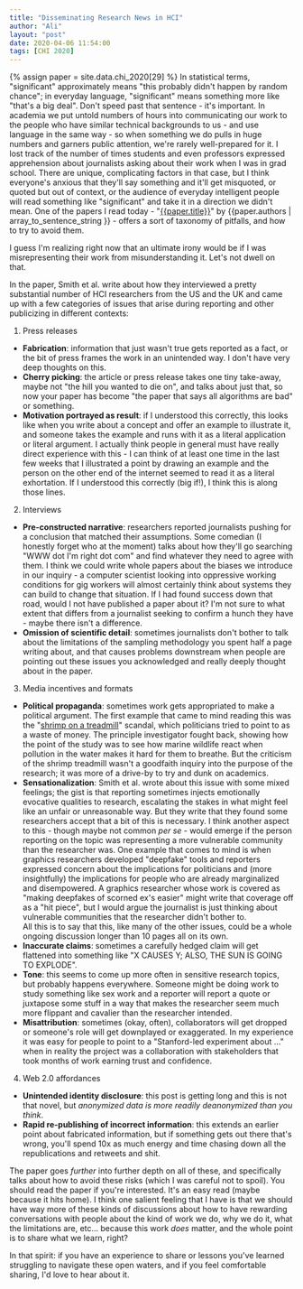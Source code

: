 ```yaml
---
title: "Disseminating Research News in HCI"
author: "Ali"
layout: "post"
date: 2020-04-06 11:54:00
tags: [CHI 2020]
---
```


{% assign paper = site.data.chi_2020[29] %}
In statistical terms, "significant" approximately means "this probably didn't happen by random chance"; in everyday language, "significant" means something more like "that's a big deal". Don't speed past that sentence - it's important. In academia we put untold numbers of hours into communicating our work to the people who have similar technical backgrounds to us - and use language in the same way - so when something we do pulls in huge numbers and garners public attention, we're rarely well-prepared for it. I lost track of the number of times students and even professors expressed apprehension about journalists asking about their work when I was in grad school. There are unique, complicating factors in that case, but I think everyone's anxious that they'll say something and it'll get misquoted, or quoted but out of context, or the audience of everyday intelligent people will read something like "significant" and take it in a direction we didn't mean. One of the papers I read today - 
"[{{paper.title}}]({{paper.url}})" by {{paper.authors | array_to_sentence_string }} - 
offers a sort of taxonomy of pitfalls, and how to try to avoid them.


I guess I'm realizing right now that an ultimate irony would be if I was misrepresenting their work from misunderstanding it. Let's not dwell on that.

In the paper, Smith et al. write about how they interviewed a pretty substantial number of HCI researchers from the US and the UK and came up with a few categories of issues that arise during reporting and other publicizing in different contexts:

1. Press releases
- **Fabrication**: information that just wasn't true gets reported as a fact, or the bit of press frames the work in an unintended way. I don't have very deep thoughts on this.
- **Cherry picking**: the article or press release takes one tiny take-away, maybe not "the hill you wanted to die on", and talks about just that, so now your paper has become "the paper that says all algorithms are bad" or something.
- **Motivation portrayed as result**: if I understood this correctly, this looks like when you write about a concept and offer an example to illustrate it, and someone takes the example and runs with it as a literal application or literal argument. I actually think people in general must have really direct experience with this - I can think of at least one time in the last few weeks that I illustrated a point by drawing an example and the person on the other end of the internet seemed to read it as a literal exhortation. If I understood this correctly (big if!), I think this is along those lines.


2. Interviews
- **Pre-constructed narrative**: researchers reported journalists pushing for a conclusion that matched their assumptions. Some comedian (I honestly forget who at the moment) talks about how they'll go searching "WWW dot I'm right dot com" and find whatever they need to agree with them. I think we could write whole papers about the biases we introduce in our inquiry - a computer scientist looking into oppressive working conditions for gig workers will almost certainly think about systems they can build to change that situation. If I had found success down that road, would I not have published a paper about it? I'm not sure to what extent that differs from a journalist seeking to confirm a hunch they have - maybe there isn't a difference.
- **Omission of scientific detail**: sometimes journalists don't bother to talk about the limitations of the sampling methodology you spent half a page writing about, and that causes problems downstream when people are pointing out these issues you acknowledged and really deeply thought about in the paper.

3. Media incentives and formats
- **Political propaganda**: sometimes work gets appropriated to make a political argument. The first example that came to mind reading this was the "[shrimp on a treadmill][shrimp]" scandal, which politicians tried to point to as a waste of money. The principle investigator fought back, showing how the point of the study was to see how marine wildlife react when pollution in the water makes it hard for them to breathe. But the criticism of the shrimp treadmill wasn't a goodfaith inquiry into the purpose of the research; it was more of a drive-by to try and dunk on academics.
- **Sensationalization**: Smith et al. wrote about this issue with some mixed feelings; the gist is that reporting sometimes injects emotionally evocative qualities to research, escalating the stakes in what might feel like an unfair or unreasonable way. But they write that they found some researchers accept that a bit of this is necessary. I think another aspect to this - though maybe not common *per se* - would emerge if the person reporting on the topic was representing a more vulnerable community than the researcher was. One example that comes to mind is when graphics researchers developed "deepfake" tools and reporters expressed concern about the implications for politicians and (more insightfully) the implications for people who are already marginalized and disempowered. A graphics researcher whose work is covered as "making deepfakes of scorned ex's easier" might write that coverage off as a "hit piece", but I would argue the journalist is just thinking about vulnerable communities that the researcher didn't bother to.<br>
All this is to say that this, like many of the other issues, could be a whole ongoing discussion longer than 10 pages all on its own.
- **Inaccurate claims**: sometimes a carefully hedged claim will get flattened into something like "X CAUSES Y; ALSO, THE SUN IS GOING TO EXPLODE".
- **Tone**: this seems to come up more often in sensitive research topics, but probably happens everywhere. Someone might be doing work to study something like sex work and a reporter will report a quote or juxtapose some stuff in a way that makes the researcher seem much more flippant and cavalier than the researcher intended.
- **Misattribution**: sometimes (okay, often), collaborators will get dropped or someone's role will get downplayed or exaggerated. In my experience it was easy for people to point to a "Stanford-led experiment about ..." when in reality the project was a collaboration with stakeholders that took months of work earning trust and confidence.

4. Web 2.0 affordances
- **Unintended identity disclosure**: this post is getting long and this is not that novel, but *anonymized data is more readily deanonymized than you think*.
- **Rapid re-publishing of incorrect information**: this extends an earlier point about fabricated information, but if something gets out there that's wrong, you'll spend 10x as much energy and time chasing down all the republications and retweets and shit.



The paper goes *further* into further depth on all of these, and specifically talks about how to avoid these risks (which I was careful not to spoil). You should read the paper if you're interested. It's an easy read (maybe because it hits home).
I think one salient feeling that I have is that we should have way more of these kinds of discussions about how to have rewarding conversations with people about the kind of work we do, why we do it, what the limitations are, etc... because this work *does* matter, and the whole point is to share what we learn, right?

In that spirit: if you have an experience to share or lessons you've learned struggling to navigate these open waters, and if you feel comfortable sharing, I'd love to hear about it.




[shrimp]: https://web.archive.org/web/20191003060315/https://www.chronicle.com/blogs/conversation/2014/11/13/how-a-47-shrimp-treadmill-became-a-3-million-political-plaything/
